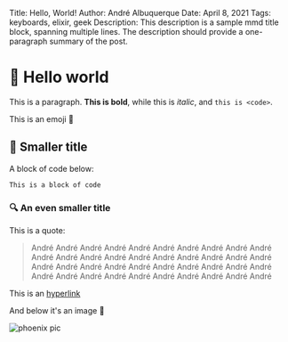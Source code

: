Title:       Hello, World!
Author:      André Albuquerque
Date:        April 8, 2021
Tags:        keyboards, elixir, geek
Description: This description is a sample mmd title block,
             spanning multiple lines. The description should provide a
             one-paragraph summary of the post.

# :rocket: Hello world

This is a paragraph. **This is bold**, while this is _italic_, and `this is <code>`.

This is an emoji :rainbow:

## :wave: Smaller title

A block of code below:

```
This is a block of code
```

### :mag: An even smaller title

This is a quote:

> André André André André André André André André André André André André André André André André André André André André André André André André André André André André André André André André André André André André André André André André 

This is an [hyperlink](/)

And below it's an image :art:

![phoenix pic](/images/phoenix.png)
